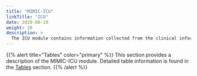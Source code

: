 ```yaml
---
title: "MIMIC-ICU"
linkTitle: "ICU"
date: 2020-08-10
weight: 30
description: >
  The ICU module contains information collected from the clinical information system used within the ICU. Documented data includes intravenous administrations, ventilator settings, and other charted items.
---
```


{{% alert title="Tables" color="primary" %}}
This section provides a description of the MIMIC-ICU module. Detailed table information is found in the [Tables](/iv/datasets/icu) section. 
{{% /alert %}}